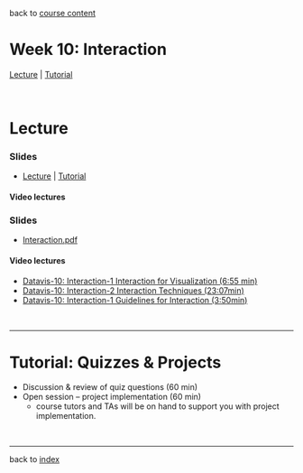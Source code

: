 back to [course content](index#course_organisation)


# Week 10: Interaction

[Lecture](#lecture) | [Tutorial](#tutorial) 
<!-- [Reading](#reading) |  -->

<p><br /></p>

<!-- #### Session topics 


<p>&nbsp;</p -->


# Lecture 

### Slides
* [Lecture](#lecture) | [Tutorial](#usability-evaluation) 


#### Video lectures

### Slides
* [Interaction.pdf](files/5.2-Interaction.pdf)  


#### Video lectures
* [Datavis-10: Interaction-1 Interaction for Visualization (6:55 min)](https://drive.google.com/file/d/1FPK9LeO_Y0E0ylSTTOT4fi7_G6pWEsud/view?usp=sharing)
* [Datavis-10: Interaction-2 Interaction Techniques (23:07min)](https://drive.google.com/file/d/1SLxhCUJdEuw7SF_CgB_NrQYvhaN6i-Db/view?usp=sharing)
* [Datavis-10: Interaction-1 Guidelines for Interaction (3:50min)](https://drive.google.com/file/d/1tDdN8wBcESFvAB4sYHQMkGrASXnsRBHq/view?usp=sharing)
<p>&nbsp;</p>

  
<!-- a name = "reading"></a>
#### Reading list

**Core:**    

**Further reading:**  
* 
<p>&nbsp;</p -->

***

<a name = "project-implementation"></a>
# Tutorial: Quizzes &amp; Projects

* Discussion &amp; review of quiz questions (60 min)
* Open session &ndash; project implementation (60 min)
    * course tutors and TAs will be on hand to support you with project implementation.

      
<p>&nbsp;</p>

 ***

 back to [index](index#course_organisation)

